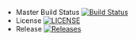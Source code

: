 
- Master Build Status [![Build Status](https://travis-ci.com/callumzw/test.svg?branch=main)](https://travis-ci.com/callumzw/test)
- License [![LICENSE](https://img.shields.io/github/license/callumzw/test.svg?style=flat-square)](https://github.com/callumzw/test/blob/master/LICENSE)
- Release [![Releases](https://img.shields.io/github/release/callumzw/test/all.svg?style=flat-square)](https://github.com/callumzw/test/releases)